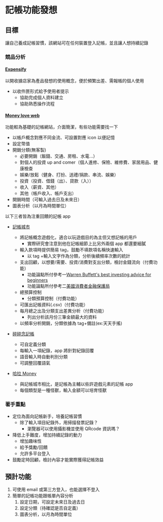 # 記帳功能發想

## 目標

讓自己養成記帳習慣，該網站可在任何裝置登入記帳，並且讓人想持續記錄

### 競品分析

#### [Expensify](https://www.expensify.com/)

以開收據店家為產品發想的使用概念，便於頻繁出差、需報帳的個人使用

-   以收件匣形式給予使用者提示
    -   協助完成個人資料建立
    -   協助熟悉操作流程

#### [Money love web](https://web.moneylover.me/)

功能較為基礎的記帳網站，介面簡潔，有些功能需要找一下

-   以帳戶概念對應不同金流、可設置對應 icon 以便記憶
-   設定幣值
-   開銷分類(無客製)
    -   必要開銷（飯錢、交通、房租、水電...）
    -   對個人的投資 up and comer（個人進修、保險、維修費、家居用品、健康檢查
    -   娛樂/放鬆（健身、打扮、送禮/捐款、串流、娛樂）
    -   投資（投資、借錢（出）、貸款（入））
    -   收入（薪資、其他）
    -   其他（帳戶收入、帳戶支出）
-   開銷時間（可輸入過去日及未來日）
-   圖表分析（以月為時間單位）

以下三者皆為注重回饋的記帳 app

-   [記帳城市](https://sparkful.app/zh-TW/fortune-city)

    -   將記帳概念遊戲化，適合以玩遊戲目的為主但又想記帳的用戶
        -   實際研究會注意到他在記帳細節上比另外兩個 app 都還要細膩
    -   輸入款項時提供簡易 tag，鼓勵不填款項名稱快速輸入
        -   以 tag +輸入文字作為分類，分析後續頻率次數的統計
    -   支出回顧，以想要/需要、投資/消費對支出分類，檢討金錢流向（付費功能）
        -   功能論點所付參考一[Warren Buffett's best investing advice for beginners](https://www.businessinsider.com/warren-buffett-best-investing-advice-for-beginners-2017-11)
        -   功能論點所付參考二[美國消費者金融保護局](https://www.consumerfinance.gov/consumer-tools/money-as-you-grow/)
    -   總預算控制
        -   分類預算控制（付費功能）
    -   可匯出記帳資料(.csv)（付費功能）
    -   每月總之出及分類支出差異分析（付費功能）
        -   列出分析該月份三筆金額最大的資料
    -   以頻率分析開銷，分類依據為 tag+備註(ex:天天手搖)

-   [碎碎念記帳](https://www.naggingmoney.com/naggingmoney_web/)
    -   可自定義分類
    -   每輸入一項紀錄，app 將針對紀錄回覆
    -   語音輸入時自動判別分類
    -   可調整回覆語氣
-   [哈拉 Money](https://halamoney.tw/)
    -   與記帳城市相比，是記帳為主輔以些許遊戲元素的記帳 app
    -   每個類型是一種怪獸，輸入金額可以培育怪獸

### 著手重點

-   定位為面向記帳新手，培養記帳習慣
    -   除了輸入項目紀錄外，用掃描發票記錄？
        -   瀏覽器可以使用攝影機並使用 QRcode 資訊嗎？
-   降低上手難度，增加持續記錄的動力
    -   增加趣味性
    -   給予獎勵/回饋
    -   允許多平台登入
-   鼓勵定時回顧，檢討內容才能實際獲得記帳效益

## 預計功能

1. 可使用 email 或第三方登入，也能選擇不登入
1. 簡單的記帳功能跟帳單內容分析
    1. 設定日期，可設定未來日及過去日
    1. 設定分類（待確認是否自定義）
    1. 圖表分析，以月為時間單位

